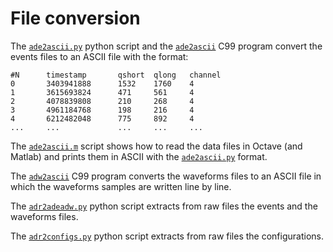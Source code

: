 # File conversion

The [`ade2ascii.py`](./ade2ascii.py) python script and the [`ade2ascii`](./ade2ascii.c) C99 program convert the events files to an ASCII file with the format:

    #N      timestamp       qshort  qlong   channel
    0       3403941888      1532    1760    4
    1       3615693824      471     561     4
    2       4078839808      210     268     4
    3       4961184768      198     216     4
    4       6212482048      775     892     4
    ...     ...             ...     ...     ...

The [`ade2ascii.m`](./ade2ascii.m) script shows how to read the data files in Octave (and Matlab) and prints them in ASCII with the [`ade2ascii.py`](./ade2ascii.py) format.

The [`adw2ascii`](./ade2ascii.c) C99 program converts the waveforms files to an ASCII file in which the waveforms samples are written line by line.

The [`adr2adeadw.py`](./adr2adeadw.py) python script extracts from raw files the events and the waveforms files.

The [`adr2configs.py`](./adr2configs.py) python script extracts from raw files the configurations.

